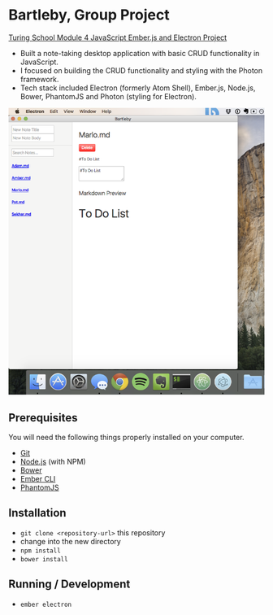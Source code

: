 # Bartleby, Group Project

[Turing School Module 4 JavaScript Ember.js and Electron Project](https://github.com/turingschool/lesson_plans/blob/master/ruby_04-apis_and_scalability/bartleby_project.markdown)
* Built a note-taking desktop application with basic CRUD functionality in JavaScript.
* I focused on building the CRUD functionality and styling with the Photon framework.
* Tech stack included Electron (formerly Atom Shell), Ember.js, Node.js, Bower, PhantomJS and Photon (styling for Electron).

![Bartleby Screenshot](/public/screenshot.png)

## Prerequisites

You will need the following things properly installed on your computer.

* [Git](http://git-scm.com/)
* [Node.js](http://nodejs.org/) (with NPM)
* [Bower](http://bower.io/)
* [Ember CLI](http://www.ember-cli.com/)
* [PhantomJS](http://phantomjs.org/)

## Installation

* `git clone <repository-url>` this repository
* change into the new directory
* `npm install`
* `bower install`

## Running / Development

* `ember electron`
